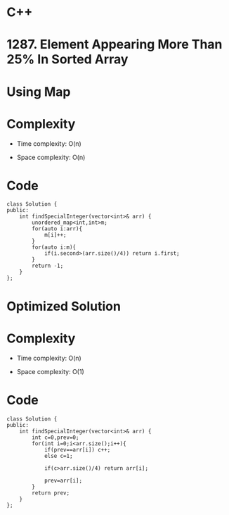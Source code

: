 # C++
<!-- Describe your first thoughts on how to solve this problem. -->
# 1287. Element Appearing More Than 25% In Sorted Array
# Using Map
<!-- Describe your approach to solving the problem. -->

# Complexity
- Time complexity: O(n)
<!-- Add your time complexity here, e.g. $$O(n)$$ -->

- Space complexity: O(n)
<!-- Add your space complexity here, e.g. $$O(n)$$ -->

# Code
```
class Solution {
public:
    int findSpecialInteger(vector<int>& arr) {
        unordered_map<int,int>m;
        for(auto i:arr){
            m[i]++;
        }
        for(auto i:m){
            if(i.second>(arr.size()/4)) return i.first;
        }
        return -1;
    }
};
```
# Optimized Solution
# Complexity
- Time complexity: O(n)
<!-- Add your time complexity here, e.g. $$O(n)$$ -->

- Space complexity: O(1)
<!-- Add your space complexity here, e.g. $$O(n)$$ -->

# Code
```
class Solution {
public:
    int findSpecialInteger(vector<int>& arr) {
        int c=0,prev=0;
        for(int i=0;i<arr.size();i++){
            if(prev==arr[i]) c++;
            else c=1;

            if(c>arr.size()/4) return arr[i];

            prev=arr[i];
        }
        return prev;
    }
};
```
